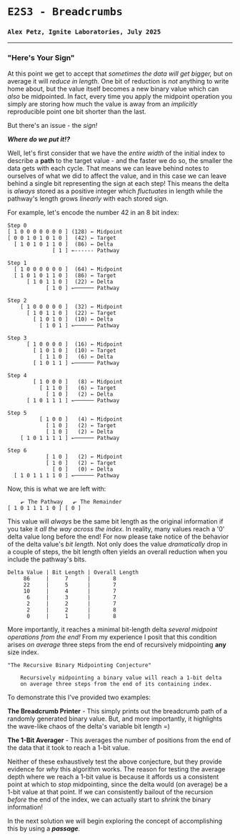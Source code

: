 # `E2S3 - Breadcrumbs`
### `Alex Petz, Ignite Laboratories, July 2025`

---

### "Here's Your Sign"
At this point we get to accept that _sometimes the data will get bigger,_ but on average it will _reduce
in length._  One bit of reduction is _not_ anything to write home about, but the value itself becomes
a new binary value which can _also_ be midpointed.  In fact, every time you apply the midpoint operation
you simply are storing how much the value is away from an _implicitly_ reproducible point one bit 
shorter than the last.

But there's an issue - the _sign!_

**_Where do we put it!?_**

Well, let's first consider that we have the _entire width_ of the initial index to describe a **path** to the
target value - and the faster we do so, the smaller the data gets with each cycle.  That means we can leave
behind notes to ourselves of what we did to affect the value, and in this case we can leave behind a single
bit representing the sign at each step!  This means the delta is _always_ stored as a positive integer which 
_fluctuates_ in length while the pathway's length grows _linearly_ with each stored sign.

For example, let's encode the number 42 in an 8 bit index:

    Step 0
    [ 1 0 0 0 0 0 0 0 ] (128) ← Midpoint
    [ 0 0 1 0 1 0 1 0 ]  (42) ← Target
      [ 1 0 1 0 1 1 0 ]  (86) ← Delta
                  [ 1 ] ←------ Pathway

    Step 1
      [ 1 0 0 0 0 0 0 ]  (64) ← Midpoint
      [ 1 0 1 0 1 1 0 ]  (86) ← Target
          [ 1 0 1 1 0 ]  (22) ← Delta
                [ 1 0 ] ←────── Pathway

    Step 2
        [ 1 0 0 0 0 0 ]  (32) ← Midpoint
          [ 1 0 1 1 0 ]  (22) ← Target
            [ 1 0 1 0 ]  (10) ← Delta
              [ 1 0 1 ] ←────── Pathway

    Step 3
          [ 1 0 0 0 0 ]  (16) ← Midpoint
            [ 1 0 1 0 ]  (10) ← Target
              [ 1 1 0 ]   (6) ← Delta
            [ 1 0 1 1 ] ←────── Pathway

    Step 4
            [ 1 0 0 0 ]   (8) ← Midpoint
              [ 1 1 0 ]   (6) ← Target
                [ 1 0 ]   (2) ← Delta
          [ 1 0 1 1 1 ] ←────── Pathway

    Step 5
              [ 1 0 0 ]   (4) ← Midpoint
                [ 1 0 ]   (2) ← Target
                [ 1 0 ]   (2) ← Delta
        [ 1 0 1 1 1 1 ] ←────── Pathway

    Step 6
                [ 1 0 ]   (2) ← Midpoint
                [ 1 0 ]   (2) ← Target
                  [ 0 ]   (0) ← Delta
      [ 1 0 1 1 1 1 0 ] ←────── Pathway

Now, this is what we are left with:

        ⬐ The Pathway   ⬐ The Remainder
    [ 1 0 1 1 1 1 0 ] [ 0 ]

This value will _always_ be the same bit length as the original information if you take it _all the way across the
index._ In reality, many values reach a '0' delta value long before the end!  For now please take notice of the 
behavior of the delta value's _bit length_.  Not only does the value _dramatically_ drop in a couple of steps, the 
bit length often yields an overall reduction when you include the pathway's bits.

    Delta Value | Bit Length | Overall Length
         86     |     7      |       8
         22     |     5      |       7
         10     |     4      |       7
          6     |     3      |       7
          2     |     2      |       7
          2     |     2      |       8
          0     |     1      |       8

More importantly, it reaches a minimal bit-length delta _several midpoint operations from the end!_  From my
experience I posit that this condition arises *on average* three steps from the end of recursively midpointing 
**any** size index.

    "The Recursive Binary Midpointing Conjecture"

        Recursively midpointing a binary value will reach a 1-bit delta
        on average three steps from the end of its containing index.

To demonstrate this I've provided two examples:

 **The Breadcrumb Printer** - This simply prints out the breadcrumb path of a randomly generated binary value.
But, and more importantly, it highlights the wave-like chaos of the delta's variable bit length =)

 **The 1-Bit Averager** - This averages the number of positions from the end of the data that it took to reach a 
 1-bit value.  
 
Neither of these exhaustively test the above conjecture, but they provide evidence for _why_ this algorithm works.
The reason for testing the average depth where we reach a 1-bit value is because it affords us a consistent
point at which to _stop_ midpointing, since the delta would (on average) be a 1-bit value at that point.  If we can
consistently bailout of the recursion _before_ the end of the index, we can actually start to _shrink_ the binary 
information!

In the next solution we will begin exploring the concept of accomplishing this by using a _**passage**._